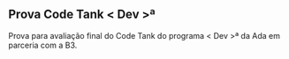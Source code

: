 ## Prova Code Tank < Dev >ª

Prova para avaliação final do Code Tank do programa < Dev >ª da Ada em parceria com a B3.
